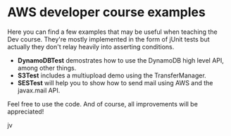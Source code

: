 <h1>AWS developer course examples</h1>


Here you can find a few examples that may be useful when teaching the Dev course. They're mostly implemented in the form 
of jUnit tests but actually they don't relay heavily into asserting conditions. 

<ul>
<li><b>DynamoDBTest</b> demostrates how to use the DynamoDB high level API, among other things.
<li><b>S3Test</b> includes a multiupload demo using the TransferManager.
<li><b>SESTest</b> will help you to show how to send mail using AWS and the javax.mail API.
</ul>

Feel free to use the code. And of course, all improvements will be appreciated!

jv
